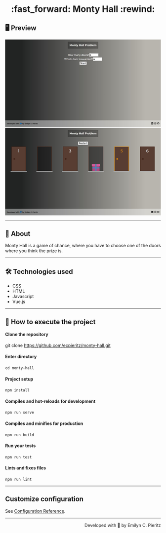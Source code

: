 <h1 align = "center"> :fast_forward: Monty Hall :rewind: </h1>

## 🖥 Preview
<p align = "center">
  <img src = "https://github.com/ecpieritz/monty-hall/blob/main/public/img/print-01.jpg?raw=true" max-width = "600">
  <img src = "https://github.com/ecpieritz/monty-hall/blob/main/public/img/print-02.jpg?raw=true" max-width = "600">
</p>

---

## 📖 About
<p>Monty Hall is a game of chance, where you have to choose one of the doors where you think the prize is.
</p>

---

## 🛠 Technologies used
- CSS
- HTML
- Javascript
- Vue.js

---


## 🚀 How to execute the project
#### Clone the repository
git clone https://github.com/ecpieritz/monty-hall.git

#### Enter directory
`cd monty-hall`

#### Project setup
`npm install`

#### Compiles and hot-reloads for development
`npm run serve`

#### Compiles and minifies for production
`npm run build`

#### Run your tests
`npm run test`

#### Lints and fixes files
`npm run lint`

---
## Customize configuration
See [Configuration Reference](https://cli.vuejs.org/config/).

---
<p align = "right">Developed with 💙 by Emilyn C. Pieritz</p>
